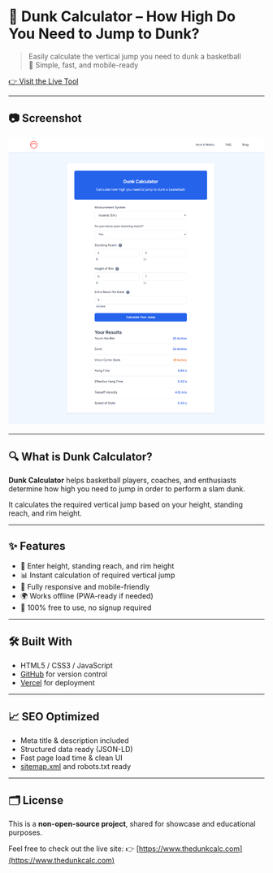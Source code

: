 # 🏀 Dunk Calculator – How High Do You Need to Jump to Dunk?

> Easily calculate the vertical jump you need to dunk a basketball  
> 🧮 Simple, fast, and mobile-ready

[👉 Visit the Live Tool](https://www.thedunkcalc.com)

---

## 📷 Screenshot

![Dunk Calculator Screenshot](screenshot.png)

---

## 🔍 What is Dunk Calculator?

**Dunk Calculator** helps basketball players, coaches, and enthusiasts determine how high you need to jump in order to perform a slam dunk.

It calculates the required vertical jump based on your height, standing reach, and rim height.

---

## ✨ Features

- 🏀 Enter height, standing reach, and rim height  
- 📊 Instant calculation of required vertical jump  
- 📱 Fully responsive and mobile-friendly  
- 🌍 Works offline (PWA-ready if needed)  
- 💯 100% free to use, no signup required

---

## 🛠️ Built With

- HTML5 / CSS3 / JavaScript  
- [GitHub](https://github.com/) for version control  
- [Vercel](https://vercel.com/) for deployment

---

## 📈 SEO Optimized

- Meta title & description included  
- Structured data ready (JSON-LD)  
- Fast page load time & clean UI  
- [sitemap.xml](https://www.thedunkcalc.com/sitemap.xml) and robots.txt ready

---

## 🗂️ License

This is a **non-open-source project**, shared for showcase and educational purposes.

Feel free to check out the live site:
👉 [https://www.thedunkcalc.com](https://www.thedunkcalc.com)

